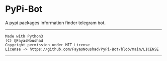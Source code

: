 # PyPi-Bot

A pypi packages information finder telegram bot.

---

```
Made with Python3
(C) @FayasNoushad
Copyright permission under MIT License
License -> https://github.com/FayasNoushad/PyPi-Bot/blob/main/LICENSE
```

---